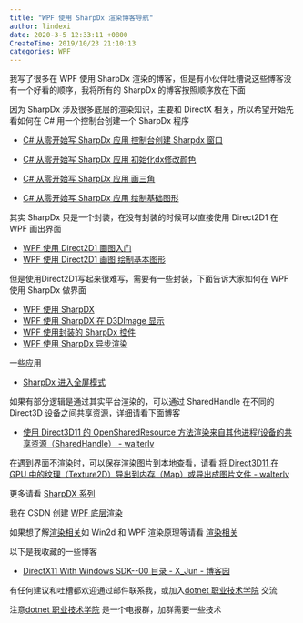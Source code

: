 ```yaml
---
title: "WPF 使用 SharpDx 渲染博客导航"
author: lindexi
date: 2020-3-5 12:33:11 +0800
CreateTime: 2019/10/23 21:10:13
categories: WPF
---
```


我写了很多在 WPF 使用 SharpDx 渲染的博客，但是有小伙伴吐槽说这些博客没有一个好看的顺序，我将所有的 SharpDx 的博客按照顺序放在下面

<!--more-->


<!-- CreateTime:2019/10/23 21:10:13 -->

<!-- csdn -->

因为 SharpDx 涉及很多底层的渲染知识，主要和 DirectX 相关，所以希望开始先看如何在 C# 用一个控制台创建一个 SharpDx 程序

- [C# 从零开始写 SharpDx 应用 控制台创建 Sharpdx 窗口](https://blog.lindexi.com/post/C-%E4%BB%8E%E9%9B%B6%E5%BC%80%E5%A7%8B%E5%86%99-SharpDx-%E5%BA%94%E7%94%A8-%E6%8E%A7%E5%88%B6%E5%8F%B0%E5%88%9B%E5%BB%BA-Sharpdx-%E7%AA%97%E5%8F%A3 )

- [C# 从零开始写 SharpDx 应用 初始化dx修改颜色](https://blog.csdn.net/lindexi_gd/article/details/82114907 )

- [C# 从零开始写 SharpDx 应用 画三角](https://blog.lindexi.com/post/C-%E4%BB%8E%E9%9B%B6%E5%BC%80%E5%A7%8B%E5%86%99-SharpDx-%E5%BA%94%E7%94%A8-%E7%94%BB%E4%B8%89%E8%A7%92.html )

- [C# 从零开始写 SharpDx 应用 绘制基础图形](https://blog.lindexi.com/post/C-%E4%BB%8E%E9%9B%B6%E5%BC%80%E5%A7%8B%E5%86%99-SharpDx-%E5%BA%94%E7%94%A8-%E7%BB%98%E5%88%B6%E5%9F%BA%E7%A1%80%E5%9B%BE%E5%BD%A2.html )

其实 SharpDx 只是一个封装，在没有封装的时候可以直接使用 Direct2D1 在 WPF 画出界面

- [WPF 使用 Direct2D1 画图入门](https://blog.lindexi.com/post/WPF-%E4%BD%BF%E7%94%A8-Direct2D1-%E7%94%BB%E5%9B%BE%E5%85%A5%E9%97%A8.html )
- [WPF 使用 Direct2D1 画图 绘制基本图形](https://blog.lindexi.com/post/WPF-%E4%BD%BF%E7%94%A8-Direct2D1-%E7%94%BB%E5%9B%BE-%E7%BB%98%E5%88%B6%E5%9F%BA%E6%9C%AC%E5%9B%BE%E5%BD%A2.html)

但是使用Direct2D1写起来很难写，需要有一些封装，下面告诉大家如何在 WPF 使用 SharpDx 做界面

- [WPF 使用 SharpDX](https://blog.lindexi.com/post/WPF-%E4%BD%BF%E7%94%A8-SharpDX.html )
- [WPF 使用 SharpDX 在 D3DImage 显示](https://blog.lindexi.com/post/WPF-%E4%BD%BF%E7%94%A8-SharpDX-%E5%9C%A8-D3DImage-%E6%98%BE%E7%A4%BA.html )
- [WPF 使用封装的 SharpDx 控件](https://blog.lindexi.com/post/WPF-%E4%BD%BF%E7%94%A8%E5%B0%81%E8%A3%85%E7%9A%84-SharpDx-%E6%8E%A7%E4%BB%B6.html )
- [WPF 使用 SharpDx 异步渲染](https://blog.lindexi.com/post/WPF-%E4%BD%BF%E7%94%A8-SharpDx-%E5%BC%82%E6%AD%A5%E6%B8%B2%E6%9F%93.html )

一些应用

- [SharpDx 进入全屏模式](https://blog.lindexi.com/post/SharpDx-%E8%BF%9B%E5%85%A5%E5%85%A8%E5%B1%8F%E6%A8%A1%E5%BC%8F.html )

如果有部分逻辑是通过其实平台渲染的，可以通过 SharedHandle 在不同的 Direct3D 设备之间共享资源，详细请看下面博客

- [使用 Direct3D11 的 OpenSharedResource 方法渲染来自其他进程/设备的共享资源（SharedHandle） - walterlv](https://blog.walterlv.com/post/direct3d11-open-shared-resource.html#sharedhandle )

在遇到界面不渲染时，可以保存渲染图片到本地查看，请看 [将 Direct3D11 在 GPU 中的纹理（Texture2D）导出到内存（Map）或导出成图片文件 - walterlv](https://blog.walterlv.com/post/map-directx-surface-to-bitmap.html )

更多请看 [SharpDX 系列](https://blog.lindexi.com/post/sharpdx.html )

我在 CSDN 创建 [WPF 底层渲染](https://blog.csdn.net/lindexi_gd/column/info/24324 ) 

如果想了解[渲染相关](https://blog.lindexi.com/post/%E6%B8%B2%E6%9F%93 )如 Win2d 和 WPF 渲染原理等请看 [渲染相关](https://blog.lindexi.com/post/%E6%B8%B2%E6%9F%93 )

以下是我收藏的一些博客

- [DirectX11 With Windows SDK--00 目录 - X_Jun - 博客园](https://www.cnblogs.com/X-Jun/p/9028764.html?tdsourcetag=s_pctim_aiomsg )

有任何建议和吐槽都欢迎通过邮件联系我，或加入[dotnet 职业技术学院](https://t.me/dotnet_campus) 交流

注意[dotnet 职业技术学院](https://t.me/dotnet_campus) 是一个电报群，加群需要一些技术

